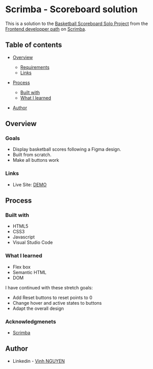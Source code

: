 # Scrimba - Scoreboard solution

This is a solution to the [Basketball Scoreboard Solo Project](https://scrimba.com/learn/frontend/solo-project-basketball-scoreboard-cz9adVfP) from the [Frontend developper path](https://scrimba.com/learn/frontend) on [Scrimba](https://scrimba.com/).

## Table of contents

- [Overview](#overview)
  - [Requirements](#requirements)
  - [Links](#links)

- [Process](#process)
  - [Built with](#built-with)
  - [What I learned](#what-i-learned)
  
- [Author](#author)

## Overview

### Goals

- Display basketball scores following a Figma design. 
- Built from scratch.
- Make all buttons work

### Links

- Live Site: [DEMO](https://basket-scoreboard-vinh.netlify.app)

## Process

### Built with

- HTML5
- CSS3
- Javascript
- Visual Studio Code

### What I learned

- Flex box
- Semantic HTML
- DOM

I have continued with these stretch goals:
- Add Reset buttons to reset points to 0
- Change hover and active states to buttons
- Adapt the overall design

### Acknowledgmenets

- [Scrimba](https://scrimba.com/)


## Author

- Linkedin - [Vinh NGUYEN](https://www.linkedin.com/in/tuan-vinh-nguyen/)
